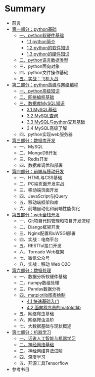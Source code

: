 # Summary

* [前言](README.md)
* [第一部分：python基础](chapter1.md)
  * [一、python软硬件基础](chapter1/yi-3001-python-jian-shu-yu-ying-jian-ji-chu.md)
    * [1.1 python简介](chapter1/yi-3001-python-jian-shu-yu-ying-jian-ji-chu/1.md)
    * [1.2 python的软件知识](chapter1/yi-3001-python-jian-shu-yu-ying-jian-ji-chu/12-pythonde-ruan-jian-zhi-shi.md)
    * [1.3 python的硬件知识](chapter1/yi-3001-python-jian-shu-yu-ying-jian-ji-chu/13-pythonde-ying-jian-zhi-shi.md)
  * [二、python语言数据类型](chapter1/er-3001-python-yu-yan-shu-ju-lei-xing.md)
  * 三、python面向对象
  * 四、python文件操作基础
  * [五、实战：飞机大战](chapter1/si-3001-shi-zhan-ff1a-fei-ji-da-zhan.md)
* [第二部分：python高级与网络编程](di-er-bu-fen-ff1a-python-gao-ji-yu-wang-luo-bian-cheng.md)
  * [一、python高级知识](di-er-bu-fen-ff1a-python-gao-ji-yu-wang-luo-bian-cheng/yi-3001-wang-luo-tong-xin-bian-cheng-ji-chu.md)
  * [二、网络编程基础](di-er-bu-fen-ff1a-python-gao-ji-yu-wang-luo-bian-cheng/er-3001-zheng-ze-biao-da-shi.md)
  * [三、数据库MySQL知识](di-er-bu-fen-ff1a-python-gao-ji-yu-wang-luo-bian-cheng/san-3001-shu-ju-jie-gou-yu-suan-fa.md)
    * [3.1 MySQL基础](di-er-bu-fen-ff1a-python-gao-ji-yu-wang-luo-bian-cheng/san-3001-shu-ju-jie-gou-yu-suan-fa/31-mysqlji-chu.md)
    * [3.2 MySQL查询](di-er-bu-fen-ff1a-python-gao-ji-yu-wang-luo-bian-cheng/san-3001-shu-ju-jie-gou-yu-suan-fa/32-mysqlcha-xun.md)
    * [3.3 MySQL与python交互基础](di-er-bu-fen-ff1a-python-gao-ji-yu-wang-luo-bian-cheng/san-3001-shu-ju-jie-gou-yu-suan-fa/mysqlyu-python-jiao-hu-ji-chu.md)
    * 3.4 MySQL高级了解
  * 四、python实现web服务器
* [第三部分：数据库开发](di-san-bu-fen-ff1a-shu-ju-ku-kai-fa.md)
  * 一、MySQL
  * 二、MongoDB开发
  * 三、Redis开发
  * 四、数据库调优和部署
* [第四部分：前端与移动开发](di-si-bu-fen-ff1a-qian-duan-yu-yi-dong-kai-fa.md)
  * 一、HTML与CSS基础
  * 二、PC端页面开发实战
  * 三、移动端页面开发
  * 四、JavaScript与jQuery
  * 五、移动端框架和库
  * 六、前端自动化和前端性能优化
* [第五部分：web全栈开发](di-wu-bu-fen-ff1a-web-quan-zhan-kai-fa.md)
  * 一、Git项目代码管理和项目开发流程
  * 二、Diango框架开发
  * 三、Nginx配置和uWSGI部署
  * 四、实战：电商平台
  * 五、RESTful接口开发
  * 六、Tornado Web框架
  * 七、微信公众号
  * 八、实战：移动 Web O2O
* [第六部分：数据处理](di-liu-bu-fen-ff1a-shu-ju-fen-xi.md)
  * 一、数据分析软硬件基础
  * 二、numpy数组处理
  * 三、Pandas数据分析
  * [四、matplotlib图表绘制](di-liu-bu-fen-ff1a-shu-ju-fen-xi/si-3001-matplotlib-tu-biao-hui-zhi.md)
    * [4.1 快速基础入门](di-liu-bu-fen-ff1a-shu-ju-fen-xi/si-3001-matplotlib-tu-biao-hui-zhi/41-kuai-su-ji-chu-ru-men.md)
    * [4.2 面向程序员的matplotlib](di-liu-bu-fen-ff1a-shu-ju-fen-xi/si-3001-matplotlib-tu-biao-hui-zhi/42-mian-xiang-cheng-xu-yuan-de-matplotlib.md)
  * 五、网络爬虫基础
  * 六、网络爬虫进阶
  * 七、大数据基础与现状概述
* [第七部分：机器学习](di-qi-bu-fen-ff1a-ji-qi-xue-xi.md)
  * [一、话说人工智能与机器学习](di-qi-bu-fen-ff1a-ji-qi-xue-xi/yi-3001-ren-gong-zhi-neng-de-li-shi.md)
  * [二、神经网络基础](di-qi-bu-fen-ff1a-ji-qi-xue-xi/er-3001-shen-jing-wang-luo-ji-chu.md)
  * 三、神经网络算法进阶
  * 四、深度学习
  * 五、开源工具Tensorflow
* 参考书目

